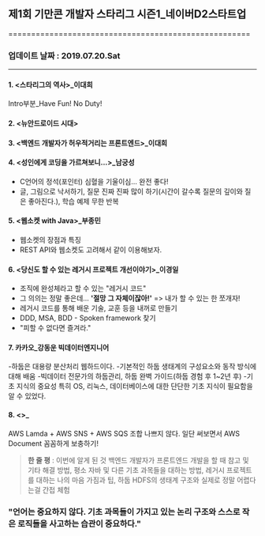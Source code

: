 ## 제1회 기만콘 개발자 스타리그 시즌1_네이버D2스타트업
=====================================================

### 업데이트 날짜 : 2019.07.20.Sat
-----------------------------------------------------------
#### **1. <스타리그의 역사>_이대희**
Intro부분_Have Fun! No Duty!

#### **2. <뉴안드로이드 시대>**

#### **3. <백엔드 개발자가 허우적거리는 프론트엔드>_이대희**


#### **4. <성인에게 코딩을 가르쳐보니...>_남궁성**
 - C언어의 정석(포인터) 심혈을 기울이심... 완전 좋다!
 - 글, 그림으로 낙서하기, 질문 진짜 진짜 많이 하기(시간이 갈수록 질문의 깊이와 질은 좋아진다.), 학습 예제 무한 반복


#### **5. <웹소켓 with Java>_부종민**
- 웹소켓의 장점과 특징
- REST API와 웹소켓도 고려해서 같이 이용해보자.

#### **6. <당신도 할 수 있는 레거시 프로젝트 개선이야기>_이경일**
- 조직에 완성체라고 할 수 있는 "레거시 코드"
- 그 의의는 정말 좋은데... **'절망 그 자체이잖아!'** => 내가 할 수 있는 한 쪼개자!
- 레거시 코드를 통해 배운 기술, 교훈 등을 내꺼로 만들기
- DDD, MSA, BDD - Spoken framework 찾기
- "피할 수 없다면 즐겨라."

#### **7. <Hadoop HDFS>카카오_강동운 빅데이터엔지니어**
-하둡은 대용량 분산처리 웹하드이다.
-기본적인 하둡 생태계의 구성요소와 동작 방식에 대해 배움
-빅데이터 전문가의 하둡관리, 하둡 완벽 가이드(하둡 경험 후 1~2년 후)
-기초 지식의 중요성 특히 OS, 리눅스, 데이터베이스에 대한 단단한 기초 지식이 필요함을 알 수 있었다.

#### **8. <>_**
AWS Lamda + AWS SNS + AWS SQS 조합 나쁘지 않다.
일단 써보면서 AWS Document 꼼꼼하게 보충하기!


> **한 줄 평** : 이번에 알게 된 것 백엔드 개발자가 프론트엔드 개발을 할 때 참고 및 기타 해결 방법, 평소 자바 및 다른 기초 과목들을 대하는 방법, 레거시 프로젝트를 대하는 나의 마음 가짐과 팁, 하둡 HDFS의 생태계 구조와 실제로 정말 어렵다는걸 간접 체험

### "언어는 중요하지 않다. 기초 과목들이 가지고 있는 논리 구조와 스스로 작은 로직들을 사고하는 습관이 중요하다."
